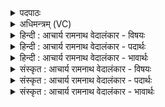 <details><summary>पदपाठः</summary>

त्रि꣣ꣳश꣢त्। धा꣡म꣢꣯। वि। रा꣣जति। वा꣢क्। प꣣तङ्गा꣡य꣢। धी꣣यते। प्र꣡ति꣢꣯। व꣡स्तोः꣢꣯। अ꣡ह꣢꣯। द्यु꣡भिः꣢꣯। १३७८।
</details>

<details><summary>अधिमन्त्रम् (VC)</summary>

- आत्मा सूर्यो वा
- सार्पराज्ञी
- गायत्री
- षड्जः
</details>

<details><summary>हिन्दी : आचार्य रामनाथ वेदालंकार - विषयः</summary>

तृतीय ऋचा पूर्वार्चिक में ६३२ क्रमाङ्क पर सूर्य और परमात्मा के ही विषय में व्याख्यात हो चुकी है। यहाँ प्राण का विषय वर्णित है।
</details>

<details><summary>हिन्दी : आचार्य रामनाथ वेदालंकार - पदार्थः</summary>

पदार्थान्वयभाषाः -  यह प्राण (त्रिंशद् धाम) दिन-रात के तीसों मुहूर्तों में (वि राजति) शरीर में विराजमान रहता है अर्थात् जाग्रत् अवस्था,स्वप्न अवस्था और सुषुप्त अवस्था तीनों में सक्रिय रहता है,जैसा कि श्रुति है-‘प्राण अन्य सबके सो जाने पर भी खड़ा जागता रहता है’ (अथ० ११।४।२५)। इस (पतङ्गाय) श्वास-उच्छ्वास की गति से पक्षी के समान चेष्टा करनेवाले प्राण के लिए,अर्थात् प्राणयाम के काल में (वाक्) वाणी (धीयते) रोक ली जाती है,क्योंकि प्राणायाम करते हुए भाषण सम्भव नहीं है। (प्रति वस्तोः) प्रतिदिन (अह) निश्चय ही (द्युभिः) दीप्त-सूर्य-किरणों से यह प्राण बलवान् होता है ॥३॥
</details>

<details><summary>हिन्दी : आचार्य रामनाथ वेदालंकार - भावार्थः</summary>

भावार्थभाषाः -  दिन-रात शरीर को धारण करता हुआ यह प्राण प्राणियों का महान् उपकार करता है ॥३॥ इस खण्ड में परमात्मोपासना, जीवात्मा, प्राण और प्रसङ्गतः विद्युत् का वर्णन होने से इस खण्ड की पूर्व खण्ड के साथ सङ्गति है ॥ ग्यारहवें अध्याय में तृतीय खण्ड समाप्त ॥ ग्यारहवाँ अध्याय समाप्त॥ षष्ठ प्रपाठक में प्रथम अर्ध समाप्त ॥
</details>

<details><summary>संस्कृत : आचार्य रामनाथ वेदालंकार - विषयः</summary>

तृतीया ऋक् पूर्वार्चिके ६३२ क्रमाङ्के सूर्यपरमात्मनोरेव विषये व्याख्याता। अत्र प्राणविषयो वर्ण्यते।
</details>

<details><summary>संस्कृत : आचार्य रामनाथ वेदालंकार - पदार्थः</summary>

पदार्थान्वयभाषाः -  एष प्राणः (त्रिंशद् धाम) त्रिंशत् धामानि,अहोरात्रस्य त्रिंशदपि मुहूर्तानि (विराजति) शरीरे विराजमानो भवति,जाग्रदवस्थायां स्वप्नावस्थायां सुषुप्तावस्थायां चापि सक्रियस्तिष्ठति।[‘ऊर्ध्वः॑ सु॒प्तेषु॑ जागार’अथ० ११।४।२५ इति श्रुतेः।]अस्मै (पतङ्गाय२) श्वासोच्छ्वासगत्या पक्षिवच्चेष्टते प्राणाय।[प्राणो वै पतङ्गः। कौ० ब्रा० ८।४।] (वाक्) वाणी (धीयते) निरुध्यते,प्राणायामकाले भाषणासम्भवात्। (प्रति वस्तोः) प्रत्यहम् (अह) किल (द्युभिः) दीप्तैः सूर्यकिरणैः,एष प्राणो बलवान् जायते इति वाक्यपूर्तिर्विधेया ॥३॥३
</details>

<details><summary>संस्कृत : आचार्य रामनाथ वेदालंकार - भावार्थः</summary>

भावार्थभाषाः -  रात्रिन्दिवं शरीरं धारयन्नेष प्राणः प्राणिनां महदुपकरोति ॥३॥ अस्मिन् खण्डे परमात्मोपासनाया जीवात्मनः प्राणस्य प्रसङ्गतया विद्युतश्च वर्णनादेतत्खण्डस्य पूर्वखण्डेन संगतिरस्ति ॥
</details>